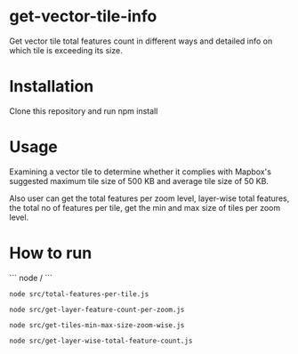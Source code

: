# get-vector-tile-info

Get vector tile total features count in different ways and detailed info on which tile is exceeding its size.

<h1>Installation</h1>
Clone this repository and run npm install

<h1>Usage</h1>
 Examining a vector tile to determine whether it complies with Mapbox's suggested maximum tile size of 500 KB and average tile size of 50 KB.

 Also user can get the total features per zoom level, layer-wise total features, the total no of features per tile, get the min and max size of tiles per zoom level.

<h1>How to run</h1>
```
 node <filepath>/<filename>
```

```
node src/total-features-per-tile.js
```
	 
```
node src/get-layer-feature-count-per-zoom.js
```

```
node src/get-tiles-min-max-size-zoom-wise.js
```
 
```
node src/get-layer-wise-total-feature-count.js
```
